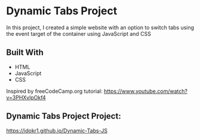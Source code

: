 # Dynamic Tabs Project
In this project, I created a simple website with an option to switch tabs using the event target of the container using JavaScript and CSS

## Built With
- HTML
- JavaScript
- CSS

Inspired by freeCodeCamp.org tutorial: https://www.youtube.com/watch?v=3PHXvlpOkf4

## Dynamic Tabs Project Project:
https://idokr1.github.io/Dynamic-Tabs-JS
